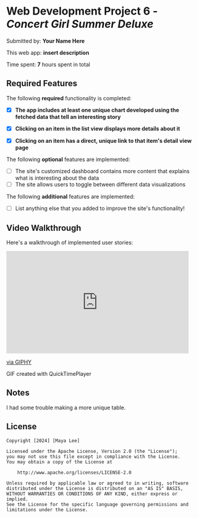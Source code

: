 # Web Development Project 6 - *Concert Girl Summer Deluxe*

Submitted by: **Your Name Here**

This web app: **insert description**

Time spent: **7** hours spent in total

## Required Features

The following **required** functionality is completed:

- [x] **The app includes at least one unique chart developed using the fetched data that tell an interesting story**
- [x] **Clicking on an item in the list view displays more details about it**
- [x] **Clicking on an item has a direct, unique link to that item's detail view page**


The following **optional** features are implemented:

- [ ] The site's customized dashboard contains more content that explains what is interesting about the data
- [ ] The site allows users to toggle between different data visualizations

The following **additional** features are implemented:

* [ ] List anything else that you added to improve the site's functionality!

## Video Walkthrough

Here's a walkthrough of implemented user stories:

<iframe src="https://giphy.com/embed/ezyQ8K206fQotqcIE1" width="480" height="270" frameBorder="0" class="giphy-embed" allowFullScreen></iframe><p><a href="https://giphy.com/gifs/ezyQ8K206fQotqcIE1">via GIPHY</a></p>

<!-- Replace this with whatever GIF tool you used! -->
GIF created with QuickTimePlayer
<!-- Recommended tools:
[Kap](https://getkap.co/) for macOS
[ScreenToGif](https://www.screentogif.com/) for Windows
[peek](https://github.com/phw/peek) for Linux. -->

## Notes

I had some trouble making a more unique table.

## License

    Copyright [2024] [Maya Lee]

    Licensed under the Apache License, Version 2.0 (the "License");
    you may not use this file except in compliance with the License.
    You may obtain a copy of the License at

        http://www.apache.org/licenses/LICENSE-2.0

    Unless required by applicable law or agreed to in writing, software
    distributed under the License is distributed on an "AS IS" BASIS,
    WITHOUT WARRANTIES OR CONDITIONS OF ANY KIND, either express or implied.
    See the License for the specific language governing permissions and
    limitations under the License.
